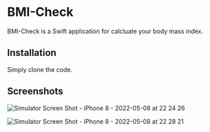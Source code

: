 # BMI-Check

BMI-Check is a Swift application for calcluate your body mass index.

## Installation

Simply clone the code.

## Screenshots

![Simulator Screen Shot - iPhone 8 - 2022-05-08 at 22 24 26](https://user-images.githubusercontent.com/50511390/167312520-3acfd81f-aa41-4038-9369-57ff092dd179.png)

![Simulator Screen Shot - iPhone 8 - 2022-05-08 at 22 28 21](https://user-images.githubusercontent.com/50511390/167312522-2664595a-1b95-45f6-abfd-5f9f1ce7edb6.png)
